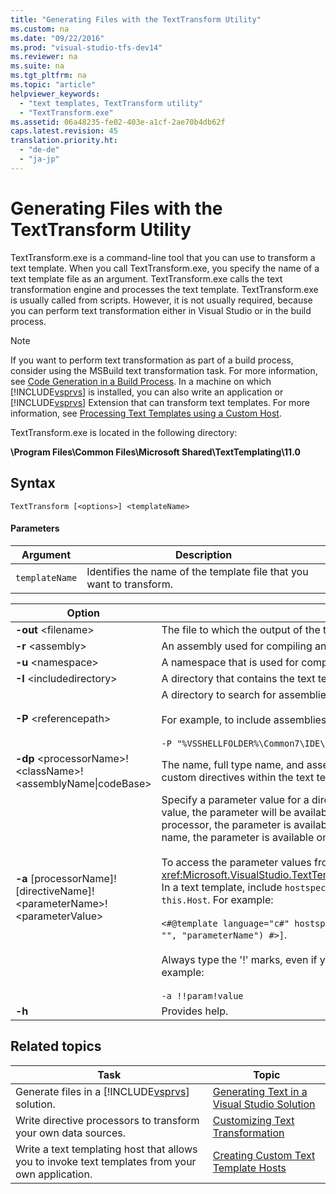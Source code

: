 ```yaml
---
title: "Generating Files with the TextTransform Utility"
ms.custom: na
ms.date: "09/22/2016"
ms.prod: "visual-studio-tfs-dev14"
ms.reviewer: na
ms.suite: na
ms.tgt_pltfrm: na
ms.topic: "article"
helpviewer_keywords: 
  - "text templates, TextTransform utility"
  - "TextTransform.exe"
ms.assetid: 06a48235-fe02-403e-a1cf-2ae70b4db62f
caps.latest.revision: 45
translation.priority.ht: 
  - "de-de"
  - "ja-jp"
---
```

# Generating Files with the TextTransform Utility
TextTransform.exe is a command-line tool that you can use to transform a text template. When you call TextTransform.exe, you specify the name of a text template file as an argument. TextTransform.exe calls the text transformation engine and processes the text template. TextTransform.exe is usually called from scripts. However, it is not usually required, because you can perform text transformation either in Visual Studio or in the build process.  
  
> [!NOTE]
>  If you want to perform text transformation as part of a build process, consider using the MSBuild text transformation task. For more information, see [Code Generation in a Build Process](../vs140/code-generation-in-a-build-process.md). In a machine on which [!INCLUDE[vsprvs](../vs140/includes/vsprvs_md.md)] is installed, you can also write an application or [!INCLUDE[vsprvs](../vs140/includes/vsprvs_md.md)] Extension that can transform text templates. For more information, see [Processing Text Templates using a Custom Host](../vs140/processing-text-templates-by-using-a-custom-host.md).  
  
 TextTransform.exe is located in the following directory:  
  
 **\Program Files\Common Files\Microsoft Shared\TextTemplating\11.0**  
  
## Syntax  
  
```  
TextTransform [<options>] <templateName>  
```  
  
#### Parameters  
  
|**Argument**|**Description**|  
|------------------|---------------------|  
|`templateName`|Identifies the name of the template file that you want to transform.|  
  
|**Option**|**Description**|  
|----------------|---------------------|  
|**-out** <filename\>|The file to which the output of the transform is written.|  
|**-r** <assembly\>|An assembly used for compiling and running the text template.|  
|**-u** <namespace\>|A namespace that is used for compiling the template.|  
|**-I** <includedirectory\>|A directory that contains the text templates included in the specified text template.|  
|**-P** <referencepath\>|A directory to search for assemblies specified within the text template or for using the **-r** option.<br /><br /> For example, to include assemblies used for the Visual Studio API, use<br /><br /> `-P "%VSSHELLFOLDER%\Common7\IDE\PublicAssemblies"`|  
|**-dp** <processorName\>!<className\>!<assemblyName&#124;codeBase>|The name, full type name, and assembly of a directive processor that can be used to process custom directives within the text template.|  
|**-a** [processorName]![directiveName]!<parameterName\>!<parameterValue\>|Specify a parameter value for a directive processor. If you specify just the parameter name and value, the parameter will be available to all directive processors. If you specify a directive processor, the parameter is available only to the specified processor. If you specify a directive name, the parameter is available only when the specified directive is being processed.<br /><br /> To access the parameter values from a directive processor or text template, use <xref:Microsoft.VisualStudio.TextTemplating.ITextTemplatingEngineHost.ResolveParameterValue*>. In a text template, include `hostspecific` in the template directive and invoke the message on `this.Host`. For example:<br /><br /> `<#@template language="c#" hostspecific="true"#> [<#= this.Host.ResolveParameterValue("", "", "parameterName") #>]`.<br /><br /> Always type the '!' marks, even if you omit the optional processor and directive names. For example:<br /><br /> `-a !!param!value`|  
|**-h**|Provides help.|  
  
## Related topics  
  
|Task|Topic|  
|----------|-----------|  
|Generate files in a [!INCLUDE[vsprvs](../vs140/includes/vsprvs_md.md)] solution.|[Generating Text in a Visual Studio Solution](../vs140/design-time-code-generation-by-using-t4-text-templates.md)|  
|Write directive processors to transform your own data sources.|[Customizing Text Transformation](../vs140/customizing-t4-text-transformation.md)|  
|Write a text templating host that allows you to invoke text templates from your own application.|[Creating Custom Text Template Hosts](../vs140/processing-text-templates-by-using-a-custom-host.md)|